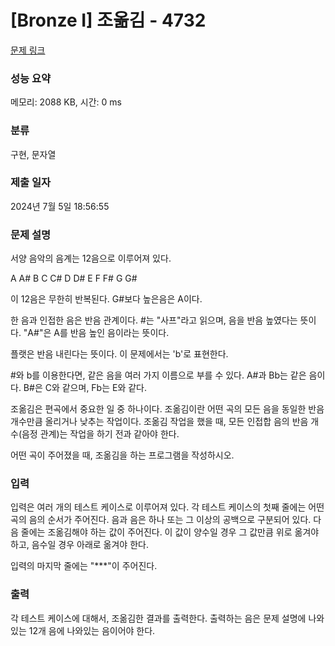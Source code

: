 # [Bronze I] 조옮김 - 4732 

[문제 링크](https://www.acmicpc.net/problem/4732) 

### 성능 요약

메모리: 2088 KB, 시간: 0 ms

### 분류

구현, 문자열

### 제출 일자

2024년 7월 5일 18:56:55

### 문제 설명

<p>
	서양 음악의 음계는 12음으로 이루어져 있다.</p>

<p>
	A A# B C C# D D# E F F# G G#</p>

<p>
	이 12음은 무한히 반복된다. G#보다 높은음은 A이다.</p>

<p>
	한 음과 인접한 음은 반음 관계이다. #는 "사프"라고 읽으며, 음을 반음 높였다는 뜻이다. "A#"은 A를 반음 높인 음이라는 뜻이다.</p>

<p>
	플랫은 반음 내린다는 뜻이다. 이 문제에서는 'b'로 표현한다.</p>

<p>
	#와 b를 이용한다면, 같은 음을 여러 가지 이름으로 부를 수 있다. A#과 Bb는 같은 음이다. B#은 C와 같으며, Fb는 E와 같다.</p>

<p>
	조옮김은 편곡에서 중요한 일 중 하나이다. 조옮김이란 어떤 곡의 모든 음을 동일한 반음 개수만큼 올리거나 낮추는 작업이다. 조옮김 작업을 했을 때, 모든 인접합 음의 반음 개수(음정 관계)는 작업을 하기 전과 같아야 한다.</p>

<p>
	어떤 곡이 주어졌을 때, 조옮김을 하는 프로그램을 작성하시오.</p>

### 입력 

 <p>
	입력은 여러 개의 테스트 케이스로 이루어져 있다. 각 테스트 케이스의 첫째 줄에는 어떤 곡의 음의 순서가 주어진다. 음과 음은 하나 또는 그 이상의 공백으로 구분되어 있다. 다음 줄에는 조옮김해야 하는 값이 주어진다. 이 값이 양수일 경우 그 값만큼 위로 옮겨야 하고, 음수일 경우 아래로 옮겨야 한다.</p>

<p>
	입력의 마지막 줄에는 "***"이 주어진다.</p>

### 출력 

 <p>
	각 테스트 케이스에 대해서, 조옮김한 결과를 출력한다. 출력하는 음은 문제 설명에 나와있는 12개 음에 나와있는 음이어야 한다.</p>

